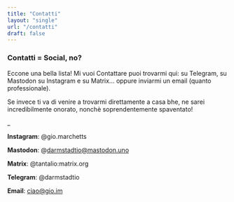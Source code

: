 ```yaml
---
title: "Contatti"
layout: "single"
url: "/contatti"
draft: false
---
```



### Contatti = Social, no?

Eccone una bella lista! Mi vuoi Contattare puoi trovarmi qui: su Telegram, su Mastodon su Instagram e su Matrix... oppure inviarmi un email (quanto professionale).

Se invece ti va di venire a trovarmi direttamente a casa bhe, ne sarei incredibilmente onorato, nonchè soprendentemente spaventato!

_

**Instagram**: @gio.marchetts

**Mastodon**: @darmstadtio@mastodon.uno

**Matrix**: @tantalio:matrix.org

**Telegram**: @darmstadtio

**Email**: ciao@gio.im
